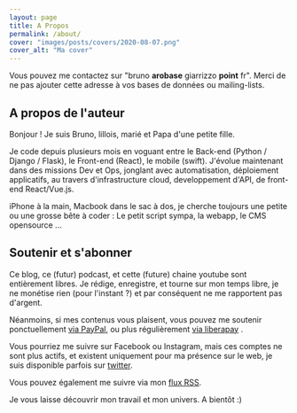 ```yaml
---
layout: page
title: A Propos
permalink: /about/
cover: "images/posts/covers/2020-08-07.png"
cover_alt: "Ma cover"
---
```


Vous pouvez me contactez sur "bruno **arobase** giarrizzo **point** fr". Merci de ne pas ajouter cette adresse à vos bases de données ou mailing-lists.

<h2 class="pb-2 border-bottom">A propos de l'auteur</h2>

Bonjour ! Je suis Bruno, lillois, marié et Papa d'une petite fille. 

Je code depuis plusieurs mois en voguant entre le Back-end (Python / Django / Flask), 
le Front-end (React), le mobile (swift). J'évolue maintenant dans des missions Dev et Ops, 
jonglant avec automatisation, déploiement applicatifs, au travers d'infrastructure cloud, 
developpement d'API, de front-end React/Vue.js.

iPhone à la main, Macbook dans le sac à dos, je cherche toujours une petite ou une grosse 
bête à coder : Le petit script sympa, la webapp, le CMS opensource ...

<h2 class="pb-2 border-bottom">Soutenir et s'abonner</h2>

Ce blog, ce (futur) podcast, et cette (future) chaine youtube sont entièrement libres. Je rédige, enregistre, et tourne sur mon temps libre, je ne monétise rien (pour l'instant ?) et par conséquent ne me rapportent pas d'argent.

Néanmoins, si mes contenus vous plaisent, vous pouvez me soutenir ponctuellement [via PayPal](https://paypal.me/bgiarrizzo), ou plus régulièrement [via liberapay](https://liberapay.com/bgiarrizzo/donate) .

Vous pourriez me suivre sur Facebook ou Instagram, mais ces comptes ne sont plus actifs, et existent uniquement pour ma présence sur le web, je suis disponible parfois sur [twitter](https://twitter.com/b_giarrizzo). 

Vous pouvez également me suivre via mon [flux RSS](https://www.bruno-giarrizzo.fr/feed.xml).

Je vous laisse découvrir mon travail et mon univers. A bientôt :)
